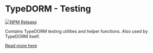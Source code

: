 # TypeDORM - Testing

[![NPM Release](https://img.shields.io/npm/v/@typedorm/core?style=for-the-badge)](https://www.npmjs.com/package/@typedorm/core)

Contains TypeDORM testing utilities and helper functions. Also used by TypeDORM itself.

[Read more here](../../README.md)
